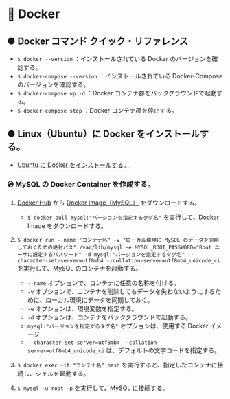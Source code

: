 # 🐳 Docker

## ● Docker コマンド クイック・リファレンス

- `$ docker --version` ：インストールされている Docker のバージョンを確認する。
- `$ docker-compose --version` ：インストールされている Docker-Compose のバージョンを確認する。
- `$ docker-compose up -d` ：Docker コンテナ郡をバックグラウンドで起動する。
- `$ docker-compose stop` ：Docker コンテナ郡を停止する。

## ● Linux（Ubuntu）に Docker をインストールする。

- [Ubuntu に Docker をインストールする。](/Dockerfile)

### 💿 MySQL の Docker Container を作成する。

1. [Docker Hub](https://hub.docker.com) から [Docker Image（MySQL）](https://hub.docker.com/_/mysql) をダウンロードする。

    - `$ docker pull mysql:"バージョンを指定するタグ名"` を実行して、Docker Image をダウンロードする。

2. `$ docker run --name "コンテナ名" -v "ローカル環境に MySQL のデータを同期しておくための絶対パス":/var/lib/mysql -e MYSQL_ROOT_PASSWORD="Root ユーザに設定するパスワード" -d mysql:"バージョンを指定するタグ名" --character-set-server=utf8mb4 --collation-server=utf8mb4_unicode_ci` を実行して、MySQL のコンテナを起動する。

    - `--name` オプションで、コンテナに任意の名称を付ける。
    - `-v` オプションで、コンテナを削除してもデータを失わないようにするために、ローカル環境にデータを同期しておく。
    - `-e` オプションは、環境変数を指定する。
    - `-d` オプションは、コンテナをバックグラウンドで起動する。
    - `mysql:"バージョンを指定するタグ名"` オプションは、使用する Docker イメージ
    - `--character-set-server=utf8mb4 --collation-server=utf8mb4_unicode_ci` は、デフォルトの文字コードを指定する。

3. `$ docker exec -it "コンテナ名" bash` を実行すると、指定したコンテナに接続し、シェルを起動する。
4. `$ mysql -u root -p` を実行して、MySQL に接続する。
